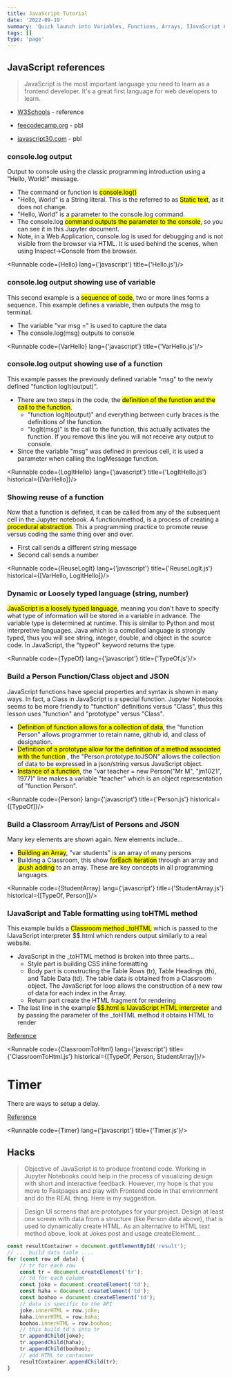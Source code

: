 ```yaml
---
title: JavaScript Tutorial
date: '2022-09-19'
summary: 'Quick launch into Variables, Functions, Arrays, IJavaScript HTML, using Jupyter Notebooks,'
tags: []
type: 'page'
---
```


<script>
	import Runnable from '$components/Runnable.svelte';
	import Hello from './code/Hello.js?raw';
  import VarHello from './code/VarHello.js?raw';
  import LogItHello from './code/LogItHello.js?raw';
  import ReuseLogIt from './code/ReuseLogIt.js?raw';
  import TypeOf from './code/TypeOf.js?raw';
  import Person from './code/Person.js?raw';
  import StudentArray from './code/StudentArray.js?raw';
  import ClassroomToHtml from './code/ClassroomToHtml.js?raw';
  import Timer from './code/Timer.js?raw';
  import PrintTable from './code/PrintTable.js?raw';
</script>

## JavaScript references

> JavaScript is the most important language you need to learn as a frontend developer. It's a great first language for web developers to learn.

- [W3Schools](https://www.w3schools.com/js/) - reference

- [feecodecamp.org](https://www.freecodecamp.org/) - pbl

- [javascript30.com](https://javascript30.com/) - pbl

### console.log output

Output to console using the classic programming introduction using a "Hello, World!" message.

- The command or function is <mark>console.log()</mark>
- "Hello, World" is a String literal. This is the referred to as <mark>Static text</mark>, as it does not change.
- "Hello, World" is a parameter to the console.log command.
- The console.log <mark>command outputs the parameter to the console</mark>, so you can see it in this Jupyter document.
- Note, in a Web Application, console.log is used for debugging and is not visible from the browser via HTML. It is used behind the scenes, when using Inspect->Console from the browser.

<Runnable code={Hello} lang={'javascript'} title={'Hello.js'}/>

### console.log output showing use of variable

This second example is a <mark>sequence of code</mark>, two or more lines forms a sequence. This example defines a variable, then outputs the msg to terminal.

- The variable "var msg =" is used to capture the data
- The console.log(msg) outputs to console

<Runnable code={VarHello} lang={'javascript'} title={'VarHello.js'}/>

### console.log output showing use of a function

This example passes the previously defined variable "msg" to the newly defined "function logIt(output)".

- There are two steps in the code, the <mark>definition of the function and the call to the function</mark>.
  - "function logIt(output)" and everything between curly braces is the definitions of the function.
  - "logIt(msg)" is the call to the function, this actually activates the function. If you remove this line you will not receive any output to console.
- Since the variable "msg" was defined in previous cell, it is used a parameter when calling the logMessage function.

<Runnable code={LogItHello} lang={'javascript'} title={'LogItHello.js'} historical={[VarHello]}/>

### Showing reuse of a function

Now that a function is defined, it can be called from any of the subsequent cell in the Jupyter notebook. A function/method, is a process of creating a <mark>procedural abstraction</mark>. This a programming practice to promote reuse versus coding the same thing over and over.

- First call sends a different string message
- Second call sends a number

<Runnable code={ReuseLogIt} lang={'javascript'} title={'ReuseLogIt.js'} historical={[VarHello, LogItHello]}/>

### Dynamic or Loosely typed language (string, number)

<mark>JavaScript is a loosely typed language</mark>, meaning you don't have to specify what type of information will be stored in a variable in advance. The variable type is determined at runtime. This is similar to Python and most interpretive languages. Java which is a compiled language is strongly typed, thus you will see string, integer, double, and object in the source code. In JavaScript, the "typeof" keyword returns the type.

<Runnable code={TypeOf} lang={'javascript'} title={'TypeOf.js'}/>

### Build a Person Function/Class object and JSON

JavaScript functions have special properties and syntax is shown in many ways. In fact, a Class in JavaScript is a special function. Jupyter Notebooks seems to be more friendly to "function" definitions versus "Class", thus this lesson uses "function" and "prototype" versus "Class".

- <mark>Definition of function allows for a collection of data</mark>, the "function Person" allows programmer to retain name, github id, and class of designation.
- <mark>Definition of a prototype allow for the definition of a method associated with the function</mark> , the "Person.prototype.toJSON" allows the collection of data to be expressed in a json/string versus JavaScript object.
- <mark>Instance of a function</mark>, the "var teacher = new Person("Mr M", "jm1021", 1977)" line makes a variable "teacher" which is an object representation of "function Person".

<Runnable code={Person} lang={'javascript'} title={'Person.js'} historical={[TypeOf]}/>

### Build a Classroom Array/List of Persons and JSON

Many key elements are shown again. New elements include...

- <mark>Building an Array</mark>, "var students" is an array of many persons
- Building a Classroom, this show <mark>forEach iteration</mark> through an array and <mark>.push adding</mark> to an array. These are key concepts in all programming languages.

<Runnable code={StudentArray} lang={'javascript'} title={'StudentArray.js'} historical={[TypeOf, Person]}/>

### IJavaScript and Table formatting using toHTML method

This example builds a <mark>Classroom method \_toHTML</mark> which is passed to the IJavaScript interpreter $$.html which renders output similarly to a real website.

- JavaScript in the \_toHTML method is broken into three parts...
  - Style part is building CSS inline formatting
  - Body part is constructing the Table Rows (tr), Table Headings (th), and Table Data (td). The table data is obtained from a Classroom object. The JavaScript for loop allows the construction of a new row of data for each index in the Array.
  - Return part create the HTML fragment for rendering
- The last line in the example <mark>$$.html is IJavaScript HTML interpreter</mark> and by passing the parameter of the \_toHTML method it obtains HTML to render

[Reference](http://n-riesco.github.io/ijavascript/doc/custom.ipynb.html?ref=morioh.com&utm_source=morioh.com)

<Runnable code={ClassroomToHtml} lang={'javascript'} title={'ClassroomToHtml.js'} historical={[TypeOf, Person, StudentArray]}/>

# Timer

There are ways to setup a delay.

[Reference](http://n-riesco.github.io/ijavascript/doc/async.ipynb.html?ref=morioh.com&utm_source=morioh.com)

<Runnable code={Timer} lang={'javascript'} title={'Timer.js'}/>

## Hacks

> Objective of JavaScript is to produce frontend code. Working in Jupyter Notebooks could help in the process of visualizing design with short and interactive feedback. However, my hope is that you move to Fastpages and play with Frontend code in that environment and do the REAL thing. Here is my suggestion.

> Design UI screens that are prototypes for your project. Design at least one screen with data from a structure (like Person data above), that is used to dynamically create HTML. As an alternative to HTML text method above, look at Jokes post and usage createElement...

```js
const resultContainer = document.getElementById('result');
// ... build data table ....
for (const row of data) {
	// tr for each row
	const tr = document.createElement('tr');
	// td for each column
	const joke = document.createElement('td');
	const haha = document.createElement('td');
	const boohoo = document.createElement('td');
	// data is specific to the API
	joke.innerHTML = row.joke;
	haha.innerHTML = row.haha;
	boohoo.innerHTML = row.boohoo;
	// this build td's into tr
	tr.appendChild(joke);
	tr.appendChild(haha);
	tr.appendChild(boohoo);
	// add HTML to container
	resultContainer.appendChild(tr);
}
```
